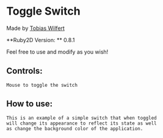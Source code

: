 # Toggle Switch

Made by [Tobias Wilfert](https://github.com/tobias-wilfert)

**Ruby2D Version: ** 0.8.1

Feel free to use and modify as you wish!

## Controls:
    Mouse to toggle the switch
    
## How to use:
    This is an example of a simple switch that when toggled
    will change its appearance to reflect its state as well
    as change the background color of the application. 
